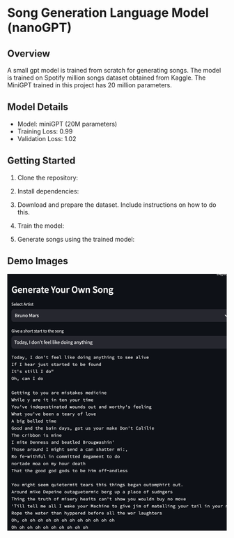 # Song Generation Language Model (nanoGPT)

## Overview

A small gpt model is trained from scratch for generating songs. The model is trained on Spotify million songs dataset obtained from Kaggle. The MiniGPT trained in this project has 20 million parameters.

## Model Details

- Model: miniGPT (20M parameters)
- Training Loss: 0.99
- Validation Loss: 1.02

## Getting Started

1. Clone the repository:

2. Install dependencies:

3. Download and prepare the dataset. Include instructions on how to do this.

4. Train the model:

5. Generate songs using the trained model:

## Demo Images

![Application Preview](images/demo.png)
